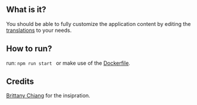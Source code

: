## What is it?

You should be able to fully customize the application content by editing the [translations](./public/locales/) to your needs.

## How to run?

run: `npm run start ` or make use of the [Dockerfile](./Dockerfile).

## Credits

[Brittany Chiang](https://brittanychiang.com) for the insipration.
